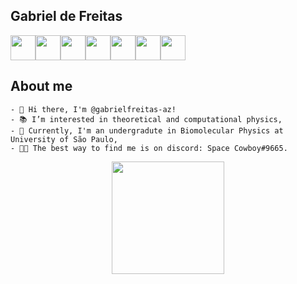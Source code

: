 ## Gabriel de Freitas 

<div align="left">
	<img src="https://cdn.jsdelivr.net/gh/devicons/devicon/icons/julia/julia-original-wordmark.svg" width="40" height="40"/><img src="https://cdn.jsdelivr.net/gh/devicons/devicon/icons/c/c-original.svg" width="40" height="40"/><img src="https://cdn.jsdelivr.net/gh/devicons/devicon/icons/python/python-original.svg" width="40" height="40"/><img src="https://cdn.jsdelivr.net/gh/devicons/devicon/icons/linux/linux-original.svg" width="40" height="40"/><img src="https://cdn.jsdelivr.net/gh/devicons/devicon/icons/git/git-original-wordmark.svg" width="40" height="40" /><img src="https://cdn.jsdelivr.net/gh/devicons/devicon/icons/vim/vim-original.svg" width="40" height="40"/><img src="https://cdn.jsdelivr.net/gh/devicons/devicon/icons/vscode/vscode-original.svg" width="40" height="40"/>
</div>

## About me

<div dsplay="inline-block">
	
	- 👋 Hi there, I'm @gabrielfreitas-az! 
	- 📚 I’m interested in theoretical and computational physics, 
	- 🧬 Currently, I'm an undergradute in Biomolecular Physics at University of São Paulo,
	- 👨‍💻 The best way to find me is on discord: Space Cowboy#9665.
</div>


<div align="center">
	<a href="https://github.com/gabrielfreitas-azr">
	<img height="180em" src="https://github-readme-stats.vercel.app/api?username=gabrielfreitas-azr&show_icons=true&theme=tokyonight&include_all_commits=true&count_private=true"/>
	
</div>


          

    
          

<!---
gabrielfreitas-azr/gabrielfreitas-azr is a ✨ special ✨ repository because its `README.md` (this file) appears on your GitHub profile.
You can click the Preview link to take a look at your changes.
--->
